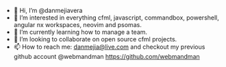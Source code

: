 - 👋 Hi, I’m @danmejiavera
- 👀 I’m interested in everything cfml, javascript, commandbox, powershell, angular nx workspaces, neovim and psomas.
- 🌱 I’m currently learning how to manage a team.
- 💞️ I’m looking to collaborate on open source cfml projects.
- 📫 How to reach me: danmejia@live.com and checkout my previous github account @webmandman https://github.com/webmandman

<!---
danmejiavera/danmejiavera is a ✨ special ✨ repository because its `README.md` (this file) appears on your GitHub profile.
You can click the Preview link to take a look at your changes.
--->
